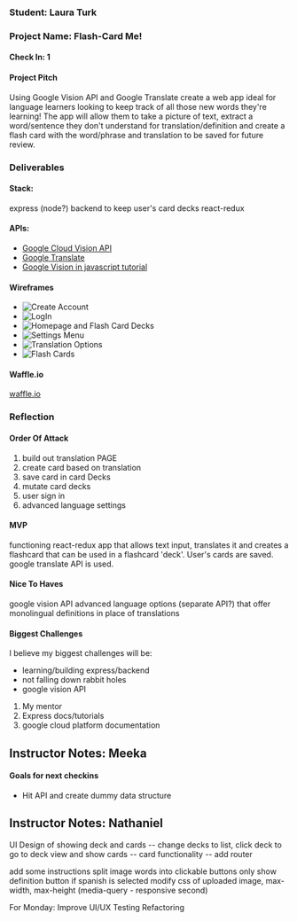 ### Student: Laura Turk

### Project Name: Flash-Card Me!

#### Check In: 1  

#### Project Pitch  
Using Google Vision API and Google Translate create a web app ideal for language learners looking to keep track of all those new words they're learning! The app will allow them to take a picture of text, extract a word/sentence they don't understand for translation/definition and create a flash card with the word/phrase and translation to be saved for future review.

### Deliverables  

#### Stack:
express (node?) backend to keep user's card decks
react-redux


#### APIs:  
* [Google Cloud Vision API](https://cloud.google.com/vision/)
* [Google Translate](https://cloud.google.com/translate/docs/)
* [Google Vision in javascript tutorial](http://terrenceryan.com/blog/index.php/working-with-cloud-vision-api-from-javascript/)

#### Wireframes  
* ![Create Account](./wire-frames/Create-Account.png)
* ![LogIn](./wire-frames/Login.png)
* ![Homepage and Flash Card Decks](./wire-frames/Flash-Card-Deck.png)
* ![Settings Menu](./wire-frames/Settings.png)
* ![Translation Options](./wire-frames/Translation-Options.png)
* ![Flash Cards](./wire-frames/Flash-Cards.png)

#### Waffle.io
[waffle.io](https://waffle.io/lauraturk/flash-cards)

### Reflection  

#### Order Of Attack  
1. build out translation PAGE
2. create card based on translation
3. save card in card Decks
4. mutate card decks
5. user sign in
6. advanced language settings

#### MVP
functioning react-redux app that allows text input, translates it and creates a flashcard that can be used in a flashcard 'deck'. User's cards are saved. google translate API is used.

#### Nice To Haves   
google vision API
advanced language options (separate API?) that offer monolingual definitions in place of translations

#### Biggest Challenges  
I believe my biggest challenges will be:
- learning/building express/backend
- not falling down rabbit holes
- google vision API

1. My mentor
2. Express docs/tutorials
3. google cloud platform documentation


## Instructor Notes: Meeka

#### Goals for next checkins 

- Hit API and create dummy data structure

## Instructor Notes: Nathaniel

UI Design of showing deck and cards
-- change decks to list, click deck to go to deck view and show cards
-- card functionality
-- add router

add some instructions
split image words into clickable buttons
only show definition button if spanish is selected
modify css of uploaded image, max-width, max-height (media-query - responsive second)

For Monday:
Improve UI/UX
Testing
Refactoring

